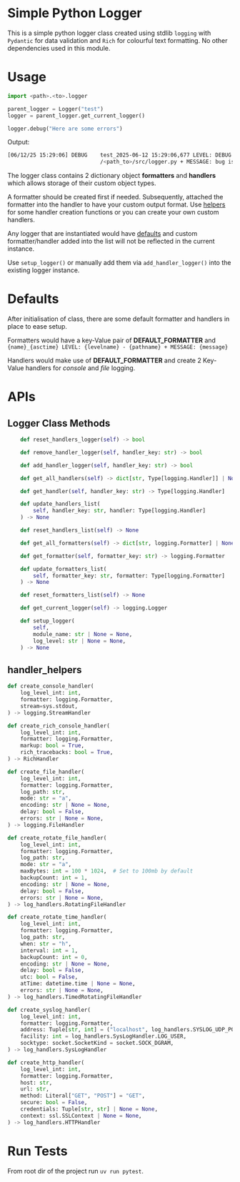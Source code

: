 # Simple Python Logger

This is a simple python logger class created using stdlib `logging` with `Pydantic` for data validation and `Rich` for colourful text formatting.
No other dependencies used in this module.

# Usage

```py
import <path>.<to>.logger

parent_logger = Logger("test")
logger = parent_logger.get_current_logger()

logger.debug("Here are some errors")
```

Output:

```bash
[06/12/25 15:29:06] DEBUG    test_2025-06-12 15:29:06,677 LEVEL: DEBUG -                                      logger.py:411
                             /<path_to>/src/logger.py + MESSAGE: bug is found
```

The logger class contains 2 dictionary object **formatters** and **handlers** which allows storage of their custom object types.

A formatter should be created first if needed. Subsequently, attached the formatter into the handler to have your custom output format. Use [helpers](##handler_helpers) for some handler creation functions or you can create your own custom handlers.

Any logger that are instantiated would have [defaults](#Defaults) and custom formatter/handler added into the list will not be reflected in the current instance.

Use `setup_logger()` or manually add them via `add_handler_logger()` into the existing logger instance.

# Defaults

After initialisation of class, there are some default formatter and handlers in place to ease setup.

Formatters would have a key-Value pair of **DEFAULT_FORMATTER** and `{name}_{asctime} LEVEL: {levelname} - {pathname} + MESSAGE: {message}`

Handlers would make use of **DEFAULT_FORMATTER** and create 2 Key-Value handlers for _console_ and _file_ logging.

# APIs

## Logger Class Methods

```py
    def reset_handlers_logger(self) -> bool

    def remove_handler_logger(self, handler_key: str) -> bool

    def add_handler_logger(self, handler_key: str) -> bool

    def get_all_handlers(self) -> dict[str, Type[logging.Handler]] | None

    def get_handler(self, handler_key: str) -> Type[logging.Handler]

    def update_handlers_list(
        self, handler_key: str, handler: Type[logging.Handler]
    ) -> None

    def reset_handlers_list(self) -> None

    def get_all_formatters(self) -> dict[str, logging.Formatter] | None

    def get_formatter(self, formatter_key: str) -> logging.Formatter

    def update_formatters_list(
        self, formatter_key: str, formatter: Type[logging.Formatter]
    ) -> None

    def reset_formatters_list(self) -> None

    def get_current_logger(self) -> logging.Logger

    def setup_logger(
        self,
        module_name: str | None = None,
        log_level: str | None = None,
    ) -> None

```

## handler_helpers

```py
def create_console_handler(
    log_level_int: int,
    formatter: logging.Formatter,
    stream=sys.stdout,
) -> logging.StreamHandler

def create_rich_console_handler(
    log_level_int: int,
    formatter: logging.Formatter,
    markup: bool = True,
    rich_tracebacks: bool = True,
) -> RichHandler

def create_file_handler(
    log_level_int: int,
    formatter: logging.Formatter,
    log_path: str,
    mode: str = "a",
    encoding: str | None = None,
    delay: bool = False,
    errors: str | None = None,
) -> logging.FileHandler

def create_rotate_file_handler(
    log_level_int: int,
    formatter: logging.Formatter,
    log_path: str,
    mode: str = "a",
    maxBytes: int = 100 * 1024,  # Set to 100mb by default
    backupCount: int = 1,
    encoding: str | None = None,
    delay: bool = False,
    errors: str | None = None,
) -> log_handlers.RotatingFileHandler

def create_rotate_time_handler(
    log_level_int: int,
    formatter: logging.Formatter,
    log_path: str,
    when: str = "h",
    interval: int = 1,
    backupCount: int = 0,
    encoding: str | None = None,
    delay: bool = False,
    utc: bool = False,
    atTime: datetime.time | None = None,
    errors: str | None = None,
) -> log_handlers.TimedRotatingFileHandler

def create_syslog_handler(
    log_level_int: int,
    formatter: logging.Formatter,
    address: Tuple[str, int] = ("localhost", log_handlers.SYSLOG_UDP_PORT),
    facility: int = log_handlers.SysLogHandler.LOG_USER,
    socktype: socket.SocketKind = socket.SOCK_DGRAM,
) -> log_handlers.SysLogHandler

def create_http_handler(
    log_level_int: int,
    formatter: logging.Formatter,
    host: str,
    url: str,
    method: Literal["GET", "POST"] = "GET",
    secure: bool = False,
    credentials: Tuple[str, str] | None = None,
    context: ssl.SSLContext | None = None,
) -> log_handlers.HTTPHandler

```

# Run Tests

From root dir of the project run `uv run pytest`.
